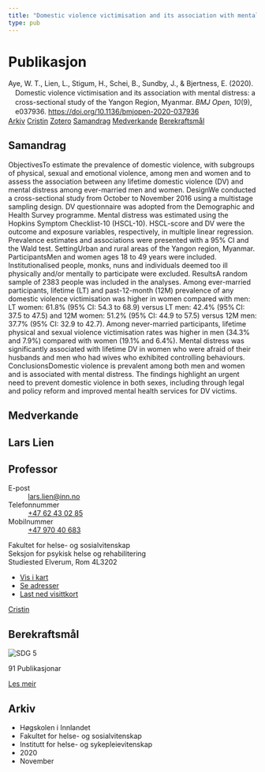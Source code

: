 ```yaml
---
title: "Domestic violence victimisation and its association with mental distress: a cross-sectional study of the Yangon Region, Myanmar"
type: pub
---
```

<h1>Publikasjon</h1>
<article id="csl-bib-container-7JS7Z5G5" class="csl-bib-container">
  <div class="csl-bib-body" style="line-height: 1.35; padding-left: 1em; text-indent:-1em;">
  <div class="csl-entry">Aye, W. T., Lien, L., Stigum, H., Schei, B., Sundby, J., &amp; Bjertness, E. (2020). Domestic violence victimisation and its association with mental distress: a cross-sectional study of the Yangon Region, Myanmar. <i>BMJ Open</i>, <i>10</i>(9), e037936. <a href="https://doi.org/10.1136/bmjopen-2020-037936">https://doi.org/10.1136/bmjopen-2020-037936</a></div>
</div>
  <div class="csl-bib-buttons">
    <a href="#taxonomy-article-7JS7Z5G5" class="csl-bib-button">Arkiv</a>
    <a href="https://app.cristin.no/results/show.jsf?id=1845671" alt="Cristin URL" class="csl-bib-button">Cristin</a>
    <a href="http://zotero.org/groups/5022929/items/7JS7Z5G5" alt="Zotero URL" class="csl-bib-button">Zotero</a>
    <a href="#abstract-article-7JS7Z5G5" class="csl-bib-button">Samandrag</a>
    <a href="#contributors-article-7JS7Z5G5" class="csl-bib-button">Medverkande</a>
    <a href="#sdg-article-7JS7Z5G5" class="csl-bib-button">Berekraftsmål</a>
  </div>
  <div id="csl-bib-meta-container-7JS7Z5G5"></div>
</article>
<div id="csl-bib-meta-7JS7Z5G5" class="csl-bib-meta">
  <article id="abstract-article-7JS7Z5G5" class="abstract-article">
    <h1>Samandrag</h1>
    ObjectivesTo estimate the prevalence of domestic violence, with subgroups of physical, sexual and emotional violence, among men and women and to assess the association between any lifetime domestic violence (DV) and mental distress among ever-married men and women. DesignWe conducted a cross-sectional study from October to November 2016 using a multistage sampling design. DV questionnaire was adopted from the Demographic and Health Survey programme. Mental distress was estimated using the Hopkins Symptom Checklist-10 (HSCL-10). HSCL-score and DV were the outcome and exposure variables, respectively, in multiple linear regression. Prevalence estimates and associations were presented with a 95% CI and the Wald test. SettingUrban and rural areas of the Yangon region, Myanmar. ParticipantsMen and women ages 18 to 49 years were included. Institutionalised people, monks, nuns and individuals deemed too ill physically and/or mentally to participate were excluded. ResultsA random sample of 2383 people was included in the analyses. Among ever-married participants, lifetime (LT) and past-12-month (12M) prevalence of any domestic violence victimisation was higher in women compared with men: LT women: 61.8% (95% CI: 54.3 to 68.9) versus LT men: 42.4% (95% CI: 37.5 to 47.5) and 12M women: 51.2% (95% CI: 44.9 to 57.5) versus 12M men: 37.7% (95% CI: 32.9 to 42.7). Among never-married participants, lifetime physical and sexual violence victimisation rates was higher in men (34.3% and 7.9%) compared with women (19.1% and 6.4%). Mental distress was significantly associated with lifetime DV in women who were afraid of their husbands and men who had wives who exhibited controlling behaviours. ConclusionsDomestic violence is prevalent among both men and women and is associated with mental distress. The findings highlight an urgent need to prevent domestic violence in both sexes, including through legal and policy reform and improved mental health services for DV victims.
  </article>
  <article id="contributors-article-7JS7Z5G5" class="contributors-article">
    <h1>Medverkande</h1>
    <div class="personas">
<div class="vrtx-hinn-person-card">
<div class="photo">
<i class="lar la-user-circle missing-person"></i>
</div>
<div class="info">
<hgroup><h1>Lars Lien</h1>
<h2>Professor</h2>
</hgroup><dl>
<dt>E-post</dt>
<dd>
<a href="mailto:lars.lien@inn.no">lars.lien@inn.no</a>
</dd>
<dt>Telefonnummer</dt>
<dd><a href="tel:+4762430285">
+47 62 43 02 85
</a></dd>
<dt>Mobilnummer</dt>
<dd><a href="tel:+4797040683">
+47 970 40 683
</a></dd>
</dl>
<p>
Fakultet for helse- og sosialvitenskap<br>
Seksjon for psykisk helse og rehabilitering<br>
Studiested Elverum,
Rom 4L3202
</p>
<ul class="vrtx-hinn-links">
<li><a href="https://www.google.com/maps?q=60.88177,11.53669">Vis i kart</a></li>
<li><a href="https://www.inn.no/finn-en-ansatt/lars-lien.html#vrtx-hinn-addresses">Se adresser</a></li>
<li><a href="https://www.inn.no/finn-en-ansatt/lars-lien.html?vrtx=vcf">Last ned visittkort</a></li>
</ul>
</div>
</div>
<a href="https://app.cristin.no/persons/show.jsf?id=14287" alt="Cristin URL" class="personas-cristin">Cristin</a>
</div>
  </article>
  <article id="sdg-article-7JS7Z5G5" class="sdg-article">
    <h1>Berekraftsmål</h1>
    <div class="sdg-container"><div id="sdg5" class="sdg">
<img src="{{< params subfolder >}}images/sdg/sdg05_no.png" class="image" alt="SDG 5">
<div class="sdg-overlay">
<p class="sdg-publication-count"><span>91</span> Publikasjonar</p>
<p><a href="https://www.fn.no/om-fn/fns-baerekraftsmaal/likestilling-mellom-kjoennene?lang=nno-NO" class="sdg-read-more">Les meir</a></p>
</div>
</div></div>
  </article>
  <article id="taxonomy-article-7JS7Z5G5" class="taxonomy-article">
    <h1>Arkiv</h1>
    <ul>
      <li>Høgskolen i Innlandet</li>
      <li>Fakultet for helse- og sosialvitenskap</li>
      <li>Institutt for helse- og sykepleievitenskap</li>
      <li>2020</li>
      <li>November</li>
    </ul>
  </article>
</div>
